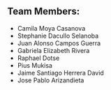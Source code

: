 ## Team Members:

- Camila Moya Casanova
- Stephanie Dacullo Selanoba
- Juan Alonso Campos Guerra
- Gabriela Elizabeth Rivera
- Raphael Dotse
- Pius Mukisa
- Jaime Santiago Herrera David
- Jose Pablo Arizandieta
